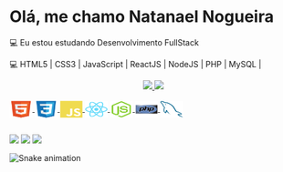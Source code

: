# Olá, me chamo Natanael Nogueira 

💻 Eu estou estudando Desenvolvimento FullStack

💻 HTML5 | CSS3 | JavaScript | ReactJS | NodeJS | PHP | MySQL |

<div align="center">
  <a href="https://github.com/natanaelnogueira17">
  <img height="180em" src="https://github-readme-stats.vercel.app/api?username=natanaelnogueira17&show_icons=true&theme=dark&include_all_commits=true&count_private=true"/>
  <img height="180em" src="https://github-readme-stats.vercel.app/api/top-langs/?username=natanaelnogueira17&layout=compact&langs_count=7&theme=dark"/>
</div>
<div style="display: inline_block"><br>
  
  <img align="center" alt="HTML" height="30" width="40" src="https://raw.githubusercontent.com/devicons/devicon/master/icons/html5/html5-original.svg">
  <img align="center" alt="CSS" height="30" width="40" src="https://raw.githubusercontent.com/devicons/devicon/master/icons/css3/css3-original.svg">
  <img align="center" alt="Js" height="30" width="40" src="https://raw.githubusercontent.com/devicons/devicon/master/icons/javascript/javascript-plain.svg">
  <img align="center" alt="react-js" height="30" width="40" src="https://raw.githubusercontent.com/devicons/devicon/master/icons/react/react-original.svg">
  <img align="center" alt="node-js" height="30" width="40" src="https://raw.githubusercontent.com/devicons/devicon/master/icons/nodejs/nodejs-original.svg">
  <img align="center" alt="php" height="30" width="40" src="https://raw.githubusercontent.com/devicons/devicon/master/icons/php/php-original.svg">
  <img align="center" alt="Mysql" height="30" width="40" src="https://raw.githubusercontent.com/devicons/devicon/master/icons/mysql/mysql-original.svg">
  
  
  
</div>
  
  ##
 
<div> 
    <a href = "mailto:natanaelnogueira019@gmail.com"><img src="https://img.shields.io/badge/-Gmail-%23333?style=for-the-badge&logo=gmail&logoColor=white" target="_blank"></a>
  <a href="https://www.linkedin.com/in/natanael-nogueira-dev-fullstack-em-forma%C3%A7%C3%A3o-627824226/" target="_blank"><img src="https://img.shields.io/badge/-LinkedIn-%230077B5?style=for-the-badge&logo=linkedin&logoColor=white" target="_blank"></a>
  <a href="https://instagram.com/rafaballerini" target="_blank"><img src="https://img.shields.io/badge/-Instagram-%23E4405F?style=for-the-badge&logo=instagram&logoColor=white" target="_blank"></a>	
 
 
 
  ![Snake animation](https://github.com/natanaelnogueira17/)
 
</div>



